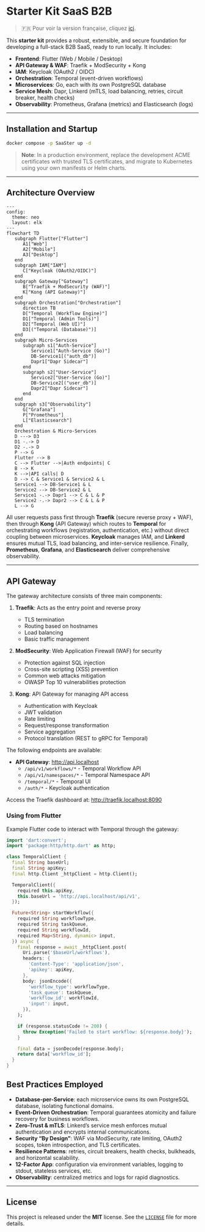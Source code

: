 # Starter Kit SaaS B2B

> 🇫🇷 Pour voir la version française, cliquez [ici](./doc/fr/README.md).

This **starter kit** provides a robust, extensible, and secure foundation for developing a full-stack B2B SaaS, ready to run locally. It includes:

- **Frontend**: Flutter (Web / Mobile / Desktop)
- **API Gateway & WAF**: Traefik + ModSecurity + Kong
- **IAM**: Keycloak (OAuth2 / OIDC)
- **Orchestration**: Temporal (event-driven workflows)
- **Microservices**: Go, each with its own PostgreSQL database
- **Service Mesh**: Dapr, Linkerd (mTLS, load balancing, retries, circuit breaker, health checks)
- **Observability**: Prometheus, Grafana (metrics) and Elasticsearch (logs)

---

## Installation and Startup

```bash
docker compose -p SaaSter up -d
```

> **Note**: In a production environment, replace the development ACME certificates with trusted TLS certificates, and migrate to Kubernetes using your own manifests or Helm charts.

---

## Architecture Overview

```mermaid
---
config:
  theme: neo
  layout: elk
---
flowchart TD
   subgraph Flutter["Flutter"]
      A1["Web"]
      A2["Mobile"]
      A3["Desktop"]
   end
   subgraph IAM["IAM"]
      C["Keycloak (OAuth2/OIDC)"]
   end
   subgraph Gateway["Gateway"]
      B["Traefik + ModSecurity (WAF)"]
      K["Kong (API Gateway)"]
   end
   subgraph Orchestration["Orchestration"]
      direction TB
      D["Temporal (Workflow Engine)"]
      D1["Temporal (Admin Tools)"]
      D2["Temporal (Web UI)"]
      D3[("Temporal (Database)")]
   end
   subgraph Micro-Services
      subgraph s1["Auth-Service"]
         Service1["Auth-Service (Go)"]
         DB-Service1[("auth_db")]
         Dapr1["Dapr Sidecar"]
      end
      subgraph s2["User-Service"]
         Service2["User-Service (Go)"]
         DB-Service2[("user_db")]
         Dapr2["Dapr Sidecar"]
      end
   end
   subgraph s3["Observability"]
      G["Grafana"]
      P["Prometheus"]
      L["Elasticsearch"]
   end
   Orchestration & Micro-Services
   D ---> D3
   D1 -.-> D
   D2 -.-> D
   P --> G
   Flutter --> B
   C --> Flutter -->|Auth endpoints| C
   B --> K
   K -->|API calls| D
   D --> C & Service1 & Service2 & L
   Service1 --> DB-Service1 & L
   Service2 --> DB-Service2 & L
   Service1 -.-> Dapr1 --> C & L & P
   Service2 -.-> Dapr2 --> C & L & P
   L --> G
```

All user requests pass first through **Traefik** (secure reverse proxy + WAF), then through **Kong** (API Gateway) which routes to **Temporal** for orchestrating workflows (registration, authentication, etc.) without direct coupling between microservices. **Keycloak** manages IAM, and **Linkerd** ensures mutual TLS, load balancing, and inter-service resilience. Finally, **Prometheus**, **Grafana**, and **Elasticsearch** deliver comprehensive observability.

---

## API Gateway

The gateway architecture consists of three main components:

1. **Traefik**: Acts as the entry point and reverse proxy
   - TLS termination
   - Routing based on hostnames
   - Load balancing
   - Basic traffic management

2. **ModSecurity**: Web Application Firewall (WAF) for security
   - Protection against SQL injection
   - Cross-site scripting (XSS) prevention
   - Common web attacks mitigation
   - OWASP Top 10 vulnerabilities protection

3. **Kong**: API Gateway for managing API access
   - Authentication with Keycloak
   - JWT validation
   - Rate limiting
   - Request/response transformation
   - Service aggregation
   - Protocol translation (REST to gRPC for Temporal)

The following endpoints are available:

- **API Gateway**: http://api.localhost
  - `/api/v1/workflows/*` - Temporal Workflow API
  - `/api/v1/namespaces/*` - Temporal Namespace API
  - `/temporal/*` - Temporal UI
  - `/auth/*` - Keycloak authentication

Access the Traefik dashboard at: http://traefik.localhost:8090

### Using from Flutter

Example Flutter code to interact with Temporal through the gateway:

```dart
import 'dart:convert';
import 'package:http/http.dart' as http;

class TemporalClient {
  final String baseUrl;
  final String apiKey;
  final http.Client _httpClient = http.Client();

  TemporalClient({
    required this.apiKey,
    this.baseUrl = 'http://api.localhost/api/v1',
  });

  Future<String> startWorkflow({
    required String workflowType,
    required String taskQueue,
    required String workflowId,
    required Map<String, dynamic> input,
  }) async {
    final response = await _httpClient.post(
      Uri.parse('$baseUrl/workflows'),
      headers: {
        'Content-Type': 'application/json',
        'apikey': apiKey,
      },
      body: jsonEncode({
        'workflow_type': workflowType,
        'task_queue': taskQueue,
        'workflow_id': workflowId,
        'input': input,
      }),
    );

    if (response.statusCode != 200) {
      throw Exception('Failed to start workflow: ${response.body}');
    }

    final data = jsonDecode(response.body);
    return data['workflow_id'];
  }
}
```

## Best Practices Employed

- **Database-per-Service**: each microservice owns its own PostgreSQL database, isolating functional domains.
- **Event-Driven Orchestration**: Temporal guarantees atomicity and failure recovery for business workflows.
- **Zero-Trust & mTLS**: Linkerd’s service mesh enforces mutual authentication and encrypts internal communications.
- **Security “By Design”**: WAF via ModSecurity, rate limiting, OAuth2 scopes, token introspection, and TLS certificates.
- **Resilience Patterns**: retries, circuit breakers, health checks, bulkheads, and horizontal scalability.
- **12-Factor App**: configuration via environment variables, logging to stdout, stateless services, etc.
- **Observability**: centralized metrics and logs for rapid diagnostics.

---

## License

This project is released under the **MIT** license. See the [`LICENSE`](./LICENSE) file for more details.
